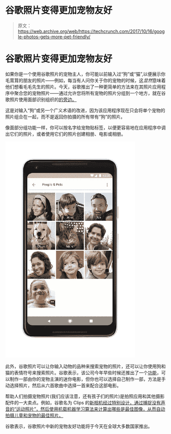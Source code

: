 # 谷歌照片变得更加宠物友好

> 原文：<https://web.archive.org/web/https://techcrunch.com/2017/10/16/google-photos-gets-more-pet-friendly/>

# 谷歌照片变得更加宠物友好

如果你是一个使用谷歌照片的宠物主人，你可能以前输入过“狗”或“猫”,以便展示你毛茸茸的朋友的照片——例如，每当有人问你关于你的宠物的时候，这*显然*意味着他们想看毛毛先生的照片。今天，谷歌推出了一种更简单的方法来在其照片应用程序中聚合您的宠物照片——通过允许您将所有宠物的照片分组到一个地方，就在谷歌照片使用面部识别组织的[的旁边。](https://web.archive.org/web/20230402224332/https://support.google.com/photos/answer/6128838?co=GENIE.Platform%3DAndroid&hl=en)

这是对输入“狗”或另一个广义术语的改进，因为该应用程序现在只会将单个宠物的照片组合在一起，而不是返回你拍摄的所有带有“狗”的照片。

像面部分组功能一样，你可以按名字给宠物贴标签，以便更容易地在应用程序中调出它们的照片，或者使用它们的照片创建相册、电影或相册。

![](img/164ca950e6d78c33bb53f4da4ba36591.png)

此外，谷歌照片可以让你输入动物的品种来搜索宠物的照片，还可以让你使用狗和猫的表情符号来搜索照片。谷歌表示，该公司今年早些时候还推出了一个[功能](https://web.archive.org/web/20230402224332/https://youtu.be/-Dwp4v7zNWA)，可以制作一部由你的宠物主演的迷你电影，但你也可以选择自己制作一部，方法是手动选择照片，然后从六首歌曲中选择一首来配合这部电影。

帮助人们拍摄宠物照片(我们应该注意，还有孩子们的照片)是拍照应用和其他摄影配件的一大卖点。例如，谷歌名为 Clips 的[新相机经过特别设计，通过捕捉没有声音的“运动照片”，然后使用机载机器学习算法来计算出哪些是最佳图像，从而自动拍摄儿童和宠物的最佳照片。](https://web.archive.org/web/20230402224332/https://techcrunch.com/2017/10/04/google-clips-is-a-new-249-smart-camera-that-you-can-wear/)

谷歌表示，谷歌照片中新的宠物友好功能将于今天在全球大多数国家推出。